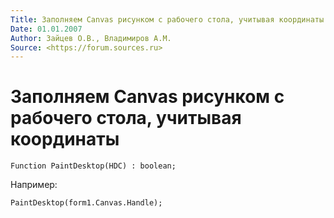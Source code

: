```yaml
---
Title: Заполняем Canvas рисунком с рабочего стола, учитывая координаты
Date: 01.01.2007
Author: Зайцев О.В., Владимиров А.М.
Source: <https://forum.sources.ru>
---
```



Заполняем Canvas рисунком с рабочего стола, учитывая координаты
===============================================================

    Function PaintDesktop(HDC) : boolean;

Например:

    PaintDesktop(form1.Canvas.Handle);

